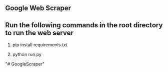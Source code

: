 ## Google Web Scraper

## Run the following commands in the root directory to run the web server

1. pip install requirements.txt

2. python run.py




"# GoogleScraper" 
